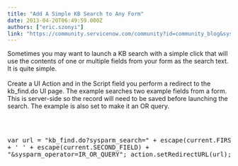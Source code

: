 ```yaml
---
title: "Add A Simple KB Search to Any Form"
date: 2013-04-20T06:49:59.000Z
authors: ["eric.szonyi"]
link: "https://community.servicenow.com/community?id=community_blog&sys_id=ae4e66addbd0dbc01dcaf3231f961968"
---
```

<p>Sometimes you may want to launch a KB search with a simple click that will use the contents of one or multiple fields from your form as the search text. It is quite simple.<br/><br/>Create a UI Action and in the Script field you perform a redirect to the kb_find.do UI page. The example searches two example fields from a form. This is server-side so the record will need to be saved before launching the search. The example is also set to make it an OR query.<br/><br/></p><pre class="plain" name="code">

var url = "kb_find.do?sysparm_search=" + escape(current.FIRST_FIELD) + ' ' + escape(current.SECOND_FIELD) + "&amp;sysparm_operator=IR_OR_QUERY";
action.setRedirectURL(url);
</pre><div style="display:none;"> </div><br/>